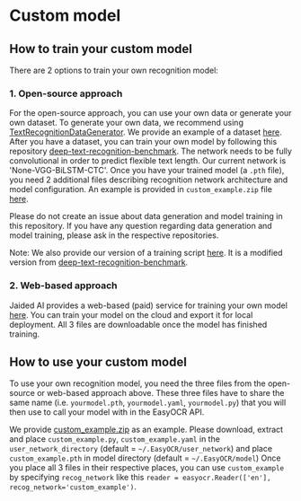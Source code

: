 # Custom model

## How to train your custom model

There are 2 options to train your own recognition model:

### 1. Open-source approach

For the open-source approach, you can use your own data or generate your own dataset. To generate your own data, we recommend using
[TextRecognitionDataGenerator](https://github.com/Belval/TextRecognitionDataGenerator). We provide an example of a dataset [here](https://jaided.ai/easyocr/modelhub/).
After you have a dataset, you can train your own model by following this repository
[deep-text-recognition-benchmark](https://github.com/clovaai/deep-text-recognition-benchmark).
The network needs to be fully convolutional in order to predict flexible text length. Our current network is 'None-VGG-BiLSTM-CTC'.
Once you have your trained model (a `.pth` file), you need 2 additional files describing recognition network architecture and model configuration.
An example is provided in `custom_example.zip` file [here](https://jaided.ai/easyocr/modelhub/).

Please do not create an issue about data generation and model training in this repository. If you have any question regarding data generation and model training, please ask in the respective repositories.

Note: We also provide our version of a training script [here](https://github.com/JaidedAI/EasyOCR/tree/master/trainer). It is a modified version from [deep-text-recognition-benchmark](https://github.com/clovaai/deep-text-recognition-benchmark).

### 2. Web-based approach

Jaided AI provides a web-based (paid) service for training your own model [here](https://jaided.ai/). You can train your model on the cloud and export it for local deployment. All 3 files are downloadable once the model has finished training.

## How to use your custom model

To use your own recognition model, you need the three files from the open-source or web-based approach above. These three files have to share the same name (i.e. `yourmodel.pth`, `yourmodel.yaml`, `yourmodel.py`) that you will then use to call your model with in the EasyOCR API.

We provide [custom_example.zip](https://jaided.ai/easyocr/modelhub/)
as an example. Please download, extract and place `custom_example.py`, `custom_example.yaml` in the `user_network_directory` (default = `~/.EasyOCR/user_network`) and place `custom_example.pth` in model directory (default = `~/.EasyOCR/model`)
Once you place all 3 files in their respective places, you can use `custom_example` by
specifying `recog_network` like this `reader = easyocr.Reader(['en'], recog_network='custom_example')`.
